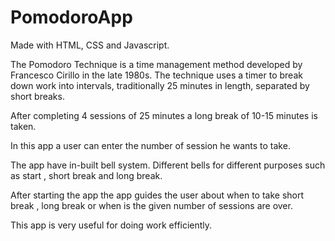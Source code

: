 # PomodoroApp
Made with HTML, CSS and  Javascript.


The Pomodoro Technique is a time management method developed by Francesco Cirillo in the late 1980s. The technique uses a timer to break down work into intervals, traditionally 25 minutes in length, separated by short breaks.

After completing 4 sessions of 25 minutes a long break of 10-15 minutes is taken.

In this app a user can enter the number of session he wants to take.


The app have in-built bell system. Different bells for different purposes such as start , short break and long break.


After starting the app the app guides the user about when to take short break , long break or when is the given number of sessions are over.


This app is very useful for doing work efficiently.
